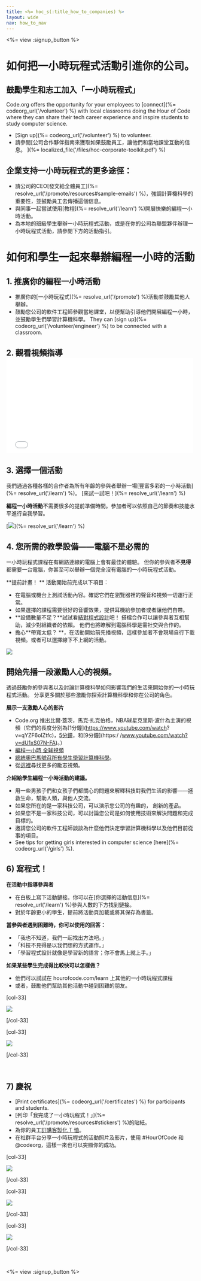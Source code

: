 ```yaml
---
title: <%= hoc_s(:title_how_to_companies) %>
layout: wide
nav: how_to_nav
---
```

<%= view :signup_button %>

# 如何把一小時玩程式活動引進你的公司。

## 鼓勵學生和志工加入「一小時玩程式」

Code.org offers the opportunity for your employees to [connect](%= codeorg_url('/volunteer') %) with local classrooms doing the Hour of Code where they can share their tech career experience and inspire students to study computer science.

- [Sign up](%= codeorg_url('/volunteer') %) to volunteer.
- 請參閱[公​​司合作夥伴指南來獲取如果鼓勵員工，讓他們和當地課堂互動的信息。 ](%= localized_file('/files/hoc-corporate-toolkit.pdf') %)

## 企業支持一小時玩程式的更多途徑：

- 請公司的CEO[發文給全體員工](%= resolve_url('/promote/resources#sample-emails') %)，強調計算機科學的重要性，並鼓勵員工去傳播這個信息。
- 與同事一起嘗試使用[教程](%= resolve_url('/learn') %)開展快樂的編程一小時活動。
- 為本地的班級學生舉辦一小時玩程式活動，或是在你的公司為聯盟夥伴辦理一小時玩程式活動，請參閱下方的活動指引。

# 如何和學生一起來舉辦編程一小時的活動

## 1. 推廣你的編程一小時活動

- 推廣你的[一小時玩程式](%= resolve_url('/promote') %)活動並鼓勵其他人舉辦。
- 鼓勵您公司的軟件工程師參觀當地課堂，以便幫助引導他們開展編程一小時，並鼓勵學生們學習計算機科學。 They can [sign up](%= codeorg_url('/volunteer/engineer') %) to be connected with a classroom.

## 2. 觀看視頻指導 <iframe width="500" height="255" src="//www.youtube.com/embed/SrnvvWDm73k" frameborder="0" allowfullscreen mark="crwd-mark"></iframe> 

## 3. 選擇一個活動

我們通過各種各樣的合作者為所有年齡的參與者舉辦一場[豐富多彩的一小時活動](%= resolve_url('/learn') %)。 [來試一試吧！](%= resolve_url('/learn') %)

**編程一小時活動**不需要很多的提前準備時間。參加者可以依照自己的節奏和技能水平進行自我學習。

[![](/images/fit-700/tutorials.png)](%= resolve_url('/learn') %)

## 4. 您所需的教學設備——電腦不是必需的

一小時玩程式課程在有網路連線的電腦上會有最佳的體驗。 但你的參與者**不見得**都需要一台電腦，你甚至可以舉辦一個完全沒有電腦的一小時玩程式活動。

**提前計畫！ ** 活動開始前完成以下項目：

- 在電腦或機台上測試活動內容。確認它們在瀏覽器裡的聲音和視頻一切運行正常。
- 如果選擇的課程需要很好的音響效果，提供耳機給參加者或者讓他們自帶。
- **設備數量不足？**試試看[結對程式設計](https://www.youtube.com/watch?v=vgkahOzFH2Q)吧！ 搭檔合作可以讓參與者互相幫助，減少對組織者的依賴。 他們也將瞭解到電腦科學是需社交與合作的。
- 擔心**帶寬太低？ **，在活動開始前先播視頻，這樣參加者不會現場自行下載視頻。或者可以選擇線下不上網的活動。

<img src="/images/fit-350/group_ipad.jpg" />

## 開始先播一段激勵人心的視頻。

透過鼓勵你的參與者以及討論計算機科學如何影響我們的生活來開始你的一小時玩程式活動。 分享更多關於那些激勵你探索計算機科學和你在公司的角色。

**展示一支激勵人心的影片**

- Code.org 推出比爾·蓋茨，馬克·扎克伯格，NBA球星克里斯·波什為主演的視頻（它們的長度分別為[1分鐘](https://www.youtube.com/watch? v=qYZF6oIZtfc)，[5分鐘](https://www.youtube.com/watch?v=nKIu9yen5nc)，和[9分鐘](https:/ /www.youtube.com/watch?v=dU1xS07N-FA)。）
- [編程一小時 全球視頻 ](https://www.youtube.com/watch?v=KsOIlDT145A)
- [總統奧巴馬號召所有學生學習計算機科學](https://www.youtube.com/watch?v=6XvmhE1J9PY)。
- 從[這裡](https://www.youtube.com/playlist?list=PLzdnOPI1iJNfpD8i4Sx7U0y2MccnrNZuP)尋找更多的勵志視頻。

**介紹給學生編程一小時活動的建議。**

- 用一些男孩子們和女孩子們都關心的問題來解釋科技對我們生活的影響——拯救生命，幫助人類，與他人交流。
- 如果您所在的是一家科技公司，可以演示您公司的有趣的， 創新的產品。
- 如果您不是一家科技公司，可以討論您公司是如何使用技術來解決問題和完成目標的。
- 邀請您公司的軟件工程師談談為什麼他們決定學習計算機科學以及他們目前從事的項目。
- See tips for getting girls interested in computer science [here](%= codeorg_url('/girls') %).

## 6) 寫程式！

**在活動中指導參與者**

- 在白板上寫下活動鏈接。你可以在[你選擇的活動信息](%= resolve_url('/learn') %)參與人數的下方找到鏈接。
- 對於年齡更小的學生，提前將活動頁加載或將其保存為書籤。

**當參與者遇到困難時，你可以使用的回答：**

- 「我也不知道，我們一起找出方法吧。」
- 「科技不見得是以我們想的方式運作。」
- 「學習程式設計就像是學習新的語言；你不會馬上就上手。」

**如果某些學生完成得比較快可以怎樣做？**

- 他們可以試試在 hourofcode.com/learn 上其他的一小時玩程式課程
- 或者，鼓勵他們幫助其他活動中碰到困難的朋友。

[col-33]

![](/images/fit-250/highschoolgirls.jpeg)

[/col-33]

[col-33]

![](/images/fit-300/group_ar.jpg)

[/col-33]

<p style="clear:both">&nbsp;</p>

## 7) 慶祝

- [Print certificates](%= codeorg_url('/certificates') %) for participants and students.
- [列印「我完成了一小時玩程式！」](%= resolve_url('/promote/resources#stickers') %)的貼紙。
- 為你的員工[訂購客製化 T 恤](http://blog.code.org/post/132608499493/hour-of-code-shirts-and-more)。
- 在社群平台分享一小時玩程式的活動照片及影片，使用 #HourOfCode 和 @codeorg，這樣一來也可以突顯你的成功。

[col-33]

![](/images/fit-250/celebrate2.jpeg)

[/col-33]

[col-33]

![](/images/fit-260/highlight-certificates.jpg)

[/col-33]

[col-33]

![](/images/fit-300/boy-certificate.jpg)

[/col-33]

<p style="clear:both">&nbsp;</p>

<%= view :signup_button %>